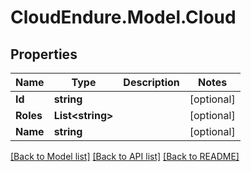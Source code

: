 # CloudEndure.Model.Cloud
## Properties

Name | Type | Description | Notes
------------ | ------------- | ------------- | -------------
**Id** | **string** |  | [optional] 
**Roles** | **List&lt;string&gt;** |  | [optional] 
**Name** | **string** |  | [optional] 

[[Back to Model list]](../README.md#documentation-for-models) [[Back to API list]](../README.md#documentation-for-api-endpoints) [[Back to README]](../README.md)

